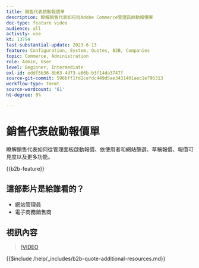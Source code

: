 ```yaml
---
title: 銷售代表啟動報價單
description: 瞭解銷售代表如何向Adobe Commerce管理員啟動報價單
doc-type: feature video
audience: all
activity: use
kt: 13794
last-substantial-update: 2023-6-13
feature: Configuration, System, Quotes, B2B, Companies
topic: Commerce, Administration
role: Admin, User
level: Beginner, Intermediate
exl-id: eddf5b36-8b63-4d73-a66b-b3f14da3747f
source-git-commit: 598bff1fd2cefdc449d5ae3431401aec1e796313
workflow-type: tm+mt
source-wordcount: '61'
ht-degree: 0%

---
```


# 銷售代表啟動報價單

瞭解銷售代表如何從管理面板啟動報價、依使用者和網站篩選、草稿報價、報價可見度以及更多功能。

{{b2b-feature}}

## 這部影片是給誰看的？

- 網站管理員
- 電子商務銷售商

## 視訊內容

>[!VIDEO](https://video.tv.adobe.com/v/3430581?learn=on&captions=chi_hant)

{{$include /help/_includes/b2b-quote-additional-resources.md}}
